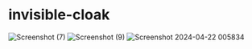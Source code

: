 # invisible-cloak

![Screenshot (7)](https://github.com/raghav20mittal/invisible-cloak/assets/163748533/ce59aab2-cbd4-4de8-8090-970826524d7c)
![Screenshot (9)](https://github.com/raghav20mittal/invisible-cloak/assets/163748533/1ee2a54c-b7f3-4aa2-88f9-ac9b6c62fd9b)
![Screenshot 2024-04-22 005834](https://github.com/raghav20mittal/invisible-cloak/assets/163748533/f434c855-3639-4000-afb7-651884b44a62)
